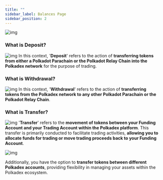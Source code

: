 ```yaml
---
title: ""
sidebar_label: Balances Page
sidebar_position: 2
---
```


![img](/img/balancesPage.webp)
### What is Deposit?
![img](/img/aboutWithdraw.webp)
In this context, '**Deposit**' refers to the action of **transferring tokens from either a Polkadot Parachain or the Polkadot Relay Chain into the Polkadex network** for the purpose of trading.


###  What is Withdrawal?
![img](/img/aboutDeposit.webp)
In this context, '**Withdrawal**' refers to the action of **transferring tokens from the Polkadex network to any other Polkadot Parachain or the Polkadot Relay Chain**.

###  What is Transfer?
![img](/img/aboutTranfer.webp)
'**Transfer**' refers to the **movement of tokens between your Funding Account and your Trading Account within the Polkadex platform**. This transfer is primarily conducted to facilitate trading activities, **allowing you to allocate funds for trading or move trading proceeds back to your Funding Account**.

![img](/img/aboutTranferPolkadex.webp)

Additionally, you have the option to **transfer tokens between different Polkadex accounts**, providing flexibility in managing your assets within the Polkadex ecosystem.
